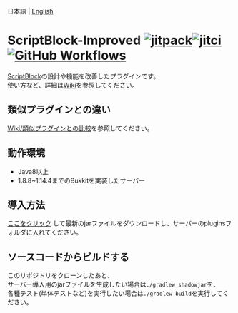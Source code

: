日本語 | [English](docs/README_EN.md)

# ScriptBlock-Improved [![jitpack](https://jitpack.io/v/kuro46/ScriptBlock-Improved.svg)](https://jitpack.io/#kuro46/ScriptBlock-Improved)[![jitci](https://jitci.com/gh/kuro46/ScriptBlock-Improved/svg)](https://jitci.com/gh/kuro46/ScriptBlock-Improved)[![GitHub Workflows](https://github.com/kuro46/ScriptBlock-Improved/workflows/Build/badge.svg)](https://github.com/kuro46/ScriptBlock-Improved/actions)

[ScriptBlock](https://dev.bukkit.org/projects/scriptblock)の設計や機能を改善したプラグインです。  
使い方など、詳細は[Wiki](https://github.com/kuro46/ScriptBlock-Improved/wiki/)を参照してください。

## 類似プラグインとの違い

[Wiki/類似プラグインとの比較](https://github.com/kuro46/ScriptBlock-Improved/wiki/%E9%A1%9E%E4%BC%BC%E3%83%97%E3%83%A9%E3%82%B0%E3%82%A4%E3%83%B3%E3%81%A8%E3%81%AE%E6%AF%94%E8%BC%83)を参照してください。

## 動作環境

- Java8以上
- 1.8.8~1.14.4までのBukkitを実装したサーバー

## 導入方法

[ここをクリック](https://github.com/kuro46/ScriptBlock-Improved/releases/latest/download/ScriptBlock-Improved.jar)
して最新のjarファイルをダウンロードし、サーバーのpluginsフォルダに入れてください。

## ソースコードからビルドする

このリポジトリをクローンしたあと、  
サーバー導入用のjarファイルを生成したい場合は`./gradlew shadowjar`を、  
各種テスト(単体テストなど)を実行したい場合は`./gradlew build`を実行してください。
